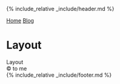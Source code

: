 {% include_relative _include/header.md %}
<body>
    <nav>
      <a href="/">Home</a>
      <a href="/blog/">Blog</a>
    </nav>
    <h1>Layout</h1>
    <section>
      Layout
    </section>
    <footer>
      &copy; to me
    </footer>
  </body>
{% include_relative _include/footer.md %}